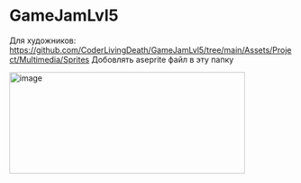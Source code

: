 # GameJamLvl5
Для художников: https://github.com/CoderLivingDeath/GameJamLvl5/tree/main/Assets/Project/Multimedia/Sprites
Добовлять aseprite файл в эту папку

<img width="418" height="181" alt="image" src="https://github.com/user-attachments/assets/6516be65-221f-4323-a124-4ae4435ca186" />
